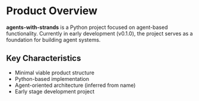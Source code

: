# Product Overview

**agents-with-strands** is a Python project focused on agent-based functionality. Currently in early development (v0.1.0), the project serves as a foundation for building agent systems.

## Key Characteristics
- Minimal viable product structure
- Python-based implementation
- Agent-oriented architecture (inferred from name)
- Early stage development project